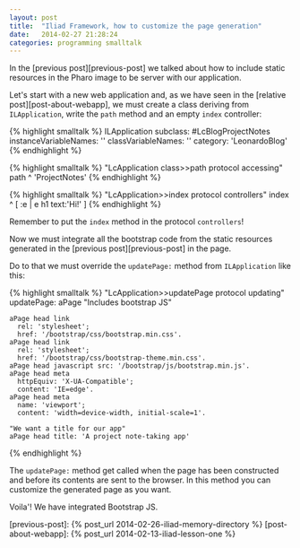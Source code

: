 ```yaml
---
layout: post
title:  "Iliad Framework, how to customize the page generation"
date:   2014-02-27 21:28:24
categories: programming smalltalk
---
```


In the [previous post][previous-post] we talked about how to include
static resources in the Pharo image to be server with our application.

Let's start with a new web application and, as we have seen in the
[relative post][post-about-webapp], we must create a class deriving
from `ILApplication`, write the `path` method and an empty `index`
controller:

{% highlight smalltalk %}
ILApplication subclass: #LcBlogProjectNotes
    instanceVariableNames: ''
    classVariableNames: ''
    category: 'LeonardoBlog'
{% endhighlight %}

{% highlight smalltalk %}
"LcApplication class>>path protocol accessing"
path
    ^ 'ProjectNotes'
{% endhighlight %}

{% highlight smalltalk %}
"LcApplication>>index protocol controllers"
index
    ^ [ :e | e h1 text:'Hi!' ]
{% endhighlight %}

Remember to put the `index` method in the protocol `controllers`!

Now we must integrate all the bootstrap code from the static resources
generated in the [previous post][previous-post] in the page.

Do to that we must override the `updatePage:` method from
`ILApplication` like this:

{% highlight smalltalk %}
"LcApplication>>updatePage protocol updating"
updatePage: aPage
    "Includes bootstrap JS"
    
    aPage head link
      rel: 'stylesheet';
      href: '/bootstrap/css/bootstrap.min.css'.
    aPage head link
      rel: 'stylesheet';
      href: '/bootstrap/css/bootstrap-theme.min.css'.
    aPage head javascript src: '/bootstrap/js/bootstrap.min.js'.
    aPage head meta
      httpEquiv: 'X-UA-Compatible';
      content: 'IE=edge'.
    aPage head meta
      name: 'viewport';
	  content: 'width=device-width, initial-scale=1'.
    
    "We want a title for our app"
    aPage head title: 'A project note-taking app'
{% endhighlight %}

The `updatePage:` method get called when the page has been constructed
and before its contents are sent to the browser. In this method you
can customize the generated page as you want.

Voila'! We have integrated Bootstrap JS. 

[previous-post]: {% post_url 2014-02-26-iliad-memory-directory %}
[post-about-webapp]: {% post_url 2014-02-13-iliad-lesson-one %}
